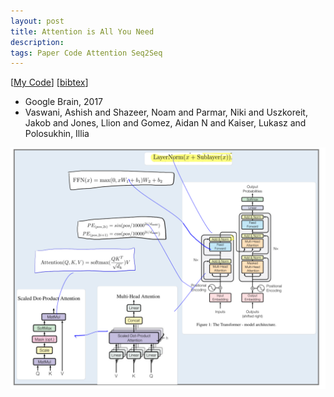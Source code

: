 ```yaml
---
layout: post
title: Attention is All You Need
description: 
tags: Paper Code Attention Seq2Seq
---
```


[[My Code](https://github.com/Doreenruirui/MultiHead_Attention)]
[[bibtex](/files/bibtex/attention_is_all_you_need.txt)]

* Google Brain, 2017
* Vaswani, Ashish and Shazeer, Noam and Parmar, Niki and Uszkoreit, Jakob and Jones, Llion and Gomez, Aidan N and Kaiser, Lukasz and Polosukhin, Illia 

<img src="/files/notes/Attention_is_All_You_Need.png" />
